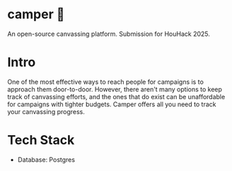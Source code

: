 # camper 🚙
An open-source canvassing platform. Submission for HouHack 2025.

# Intro
One of the most effective ways to reach people for campaigns is to approach them door-to-door. However, there aren't many options to keep track of canvassing efforts, and the ones that do exist can be unaffordable for campaigns with tighter budgets. Camper offers all you need to track your canvassing progress.

# Tech Stack
- Database: Postgres

